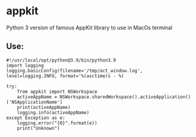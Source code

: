# appkit

Python 3 version of famous AppKit library to use in MacOs terminal


## Use:
```
#!/usr/local/opt/python@3.9/bin/python3.9
import logging
logging.basicConfig(filename='/tmp/act_window.log', level=logging.INFO, format='%(asctime)s - %(

try:
    from appkit import NSWorkspace
    activeAppName = NSWorkspace.sharedWorkspace().activeApplication()['NSApplicationName']
    print(activeAppName)
    logging.info(activeAppName)
except Exception as e:
    logging.error("{0}".format(e))
    print("Unknown")
```



 
